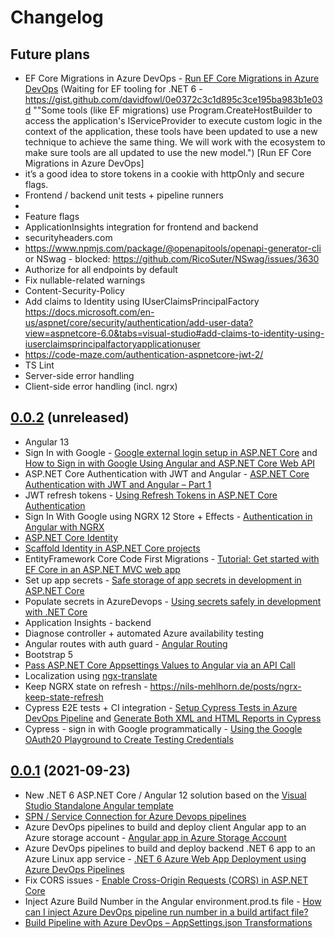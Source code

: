 # Changelog

## Future plans
- EF Core Migrations in Azure DevOps - [Run EF Core Migrations in Azure DevOps](https://dotnetthoughts.net/run-ef-core-migrations-in-azure-devops/) (Waiting for EF tooling for .NET 6 - https://gist.github.com/davidfowl/0e0372c3c1d895c3ce195ba983b1e03d ""Some tools (like EF migrations) use Program.CreateHostBuilder to access the application's IServiceProvider to execute custom logic in the context of the application, these tools have been updated to use a new technique to achieve the same thing. We will work with the ecosystem to make sure tools are all updated to use the new model.") [Run EF Core Migrations in Azure DevOps]
- it’s a good idea to store tokens in a cookie with httpOnly and secure flags.
- Frontend / backend unit tests + pipeline runners
- 
- Feature flags
- ApplicationInsights integration for frontend and backend
- securityheaders.com 
- https://www.npmjs.com/package/@openapitools/openapi-generator-cli   or  NSwag - blocked: https://github.com/RicoSuter/NSwag/issues/3630
- Authorize for all endpoints by default
- Fix nullable-related warnings
- Content-Security-Policy
- Add claims to Identity using IUserClaimsPrincipalFactory<ApplicationUser> https://docs.microsoft.com/en-us/aspnet/core/security/authentication/add-user-data?view=aspnetcore-6.0&tabs=visual-studio#add-claims-to-identity-using-iuserclaimsprincipalfactoryapplicationuser
- https://code-maze.com/authentication-aspnetcore-jwt-2/
- TS Lint
- Server-side error handling
- Client-side error handling (incl. ngrx)

## [0.0.2](https://github.com/dopoto/TheMenu/compare/0.0.1...0.0.2) (unreleased)
- Angular 13
- Sign In with Google - [Google external login setup in ASP.NET Core](https://docs.microsoft.com/en-us/aspnet/core/security/authentication/social/google-logins?view=aspnetcore-5.0) and [How to Sign in with Google Using Angular and ASP.NET Core Web API](https://code-maze.com/how-to-sign-in-with-google-angular-aspnet-webapi/)
- ASP<span>.NET</span> Core Authentication with JWT and Angular - [ASP.NET Core Authentication with JWT and Angular – Part 1](https://code-maze.com/authentication-aspnetcore-jwt-1/)
- JWT refresh tokens - [Using Refresh Tokens in ASP.NET Core Authentication](https://code-maze.com/using-refresh-tokens-in-asp-net-core-authentication/)
- Sign In With Google using NGRX 12 Store + Effects - [Authentication in Angular with NGRX](https://mherman.org/blog/authentication-in-angular-with-ngrx/)
- [ASP.NET Core Identity](https://docs.microsoft.com/en-us/aspnet/core/security/authentication/scaffold-identity?view=aspnetcore-6.0&tabs=visual-studio#scaffold-identity-into-a-razor-project-without-existing-authorization)
- [Scaffold Identity in ASP.NET Core projects](https://docs.microsoft.com/en-us/aspnet/core/security/authentication/scaffold-identity?view=aspnetcore-6.0&tabs=visual-studio#scaffold-identity-into-a-razor-project-without-existing-authorization)
- EntityFramework Core Code First Migrations - [Tutorial: Get started with EF Core in an ASP.NET MVC web app](https://docs.microsoft.com/en-us/aspnet/core/data/ef-mvc/intro?view=aspnetcore-6.0)
- Set up app secrets - [Safe storage of app secrets in development in ASP.NET Core](https://docs.microsoft.com/en-us/aspnet/core/security/app-secrets?view=aspnetcore-6.0&tabs=windows#enable-secret-storage)
- Populate secrets in AzureDevops - [Using secrets safely in development with .NET Core](https://samlearnsazure.blog/2020/06/17/using-secrets-safely-in-development-with-net-core/)
- Application Insights - backend
- Diagnose controller + automated Azure availability testing
- Angular routes with auth guard - [Angular Routing](https://angular.io/guide/router)
- Bootstrap 5
- [Pass ASP.NET Core Appsettings Values to Angular via an API Call](https://elanderson.net/2018/05/pass-asp-net-core-appsettings-values-to-angular-via-an-api-call/)
- Localization using [ngx-translate](https://www.npmjs.com/package/@ngx-translate/core)
- Keep NGRX state on refresh - https://nils-mehlhorn.de/posts/ngrx-keep-state-refresh
- Cypress E2E tests + CI integration - [Setup Cypress Tests in Azure DevOps Pipeline](https://dzone.com/articles/cypress-azuredevops-pipeline) and [Generate Both XML and HTML Reports in Cypress](7-easy-steps-to-generate-xml-and-html-reports-in-cypress)
- Cypress - sign in with Google programmatically - [Using the Google OAuth20 Playground to Create Testing Credentials](https://docs.cypress.io/guides/testing-strategies/google-authentication#Using-the-Google-OAuth-2-0-Playground-to-Create-Testing-Credentials)


## [0.0.1](https://github.com/dopoto/TheMenu/releases/tag/0.0.1) (2021-09-23)
- New .NET 6 ASP<span>.NET</span> Core / Angular 12 solution based on the [Visual Studio Standalone Angular template](https://docs.microsoft.com/en-us/visualstudio/javascript/tutorial-asp-net-core-with-angular?view=vs-2022)
- [SPN / Service Connection for Azure Devops pipelines](https://subhankarsarkar.com/simple-way-to-create-spn-and-service-connection-for-azure-devops-pipelines/)
- Azure DevOps pipelines to build and deploy client Angular app to an Azure storage account - [Angular app in Azure Storage Account](https://ppolyzos.com/2019/01/18/publish-an-angular-web-app-to-azure-using-github-azuredevops-azure-storage-account/)
- Azure DevOps pipelines to build and deploy backend .NET 6 app to an Azure Linux app service - [.NET 6 Azure Web App Deployment using Azure DevOps Pipelines](https://subhankarsarkar.com/dot-net6-azure-web-app-deployment-using-azure-devops-pipeline/)
- Fix CORS issues - [Enable Cross-Origin Requests (CORS) in ASP.NET Core](https://docs.microsoft.com/en-us/aspnet/core/security/cors?view=aspnetcore-6.0)
- Inject Azure Build Number in the Angular environment.prod.ts file - [How can I inject Azure DevOps pipeline run number in a build artifact file?](https://stackoverflow.com/questions/69278412/how-can-i-inject-azure-devops-pipeline-run-number-in-a-build-artifact-file)
- [Build Pipeline with Azure DevOps – AppSettings.json Transformations](https://adilraza.ie/2-build-pipeline-with-azure-devops-appsettings-json-transformations/)